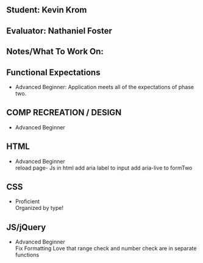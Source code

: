 ## Student: Kevin Krom
## Evaluator: Nathaniel Foster
## Notes/What To Work On:

## Functional Expectations

* Advanced Beginner: Application meets all of the expectations of phase two.  

## COMP RECREATION / DESIGN

* Advanced Beginner  

## HTML

* Advanced Beginner  
reload page- Js in html
add aria label to input
add aria-live to formTwo

## CSS

* Proficient  
Organized by type!

## JS/jQuery

* Advanced Beginner  
Fix Formatting
Love that range check and number check are in separate functions
